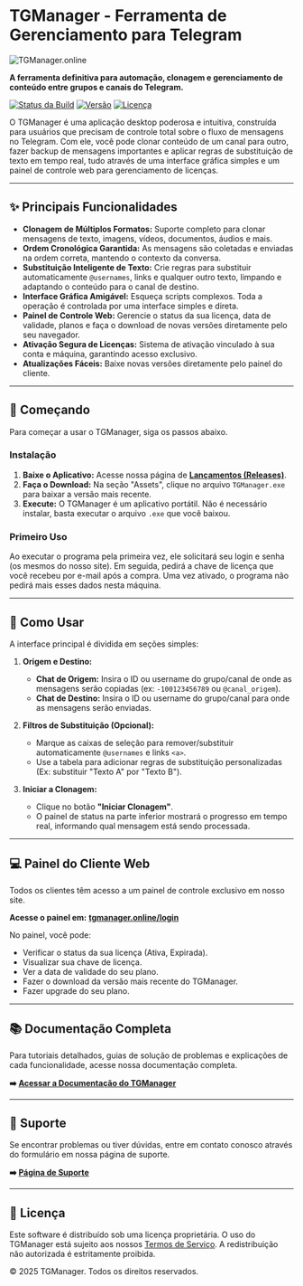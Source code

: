 # TGManager - Ferramenta de Gerenciamento para Telegram

![TGManager.online](https://i.imgur.com/mu90qGp.png)

**A ferramenta definitiva para automação, clonagem e gerenciamento de conteúdo entre grupos e canais do Telegram.**

[![Status da Build](https://img.shields.io/badge/build-passing-brightgreen)](<!-- Link para suas actions do GitHub, se configurar CI/CD -->)
[![Versão](https://img.shields.io/badge/version-v1.0.0-blue)](https://github.com/CartelGeek/TGManager/releases/latest)
[![Licença](https://img.shields.io/badge/license-Proprietary-red)](/LICENSE)

O TGManager é uma aplicação desktop poderosa e intuitiva, construída para usuários que precisam de controle total sobre o fluxo de mensagens no Telegram. Com ele, você pode clonar conteúdo de um canal para outro, fazer backup de mensagens importantes e aplicar regras de substituição de texto em tempo real, tudo através de uma interface gráfica simples e um painel de controle web para gerenciamento de licenças.

---

## ✨ Principais Funcionalidades

- **Clonagem de Múltiplos Formatos:** Suporte completo para clonar mensagens de texto, imagens, vídeos, documentos, áudios e mais.
- **Ordem Cronológica Garantida:** As mensagens são coletadas e enviadas na ordem correta, mantendo o contexto da conversa.
- **Substituição Inteligente de Texto:** Crie regras para substituir automaticamente `@usernames`, links e qualquer outro texto, limpando e adaptando o conteúdo para o canal de destino.
- **Interface Gráfica Amigável:** Esqueça scripts complexos. Toda a operação é controlada por uma interface simples e direta.
- **Painel de Controle Web:** Gerencie o status da sua licença, data de validade, planos e faça o download de novas versões diretamente pelo seu navegador.
- **Ativação Segura de Licenças:** Sistema de ativação vinculado à sua conta e máquina, garantindo acesso exclusivo.
- **Atualizações Fáceis:** Baixe novas versões diretamente pelo painel do cliente.

---

## 🚀 Começando

Para começar a usar o TGManager, siga os passos abaixo.

### Instalação

1.  **Baixe o Aplicativo:** Acesse nossa página de [**Lançamentos (Releases)**](https://github.com/CartelGeek/TGManager/releases/latest).
2.  **Faça o Download:** Na seção "Assets", clique no arquivo `TGManager.exe` para baixar a versão mais recente.
3.  **Execute:** O TGManager é um aplicativo portátil. Não é necessário instalar, basta executar o arquivo `.exe` que você baixou.

### Primeiro Uso

Ao executar o programa pela primeira vez, ele solicitará seu login e senha (os mesmos do nosso site). Em seguida, pedirá a chave de licença que você recebeu por e-mail após a compra. Uma vez ativado, o programa não pedirá mais esses dados nesta máquina.

---

## 📖 Como Usar

A interface principal é dividida em seções simples:

1.  **Origem e Destino:**
    *   **Chat de Origem:** Insira o ID ou username do grupo/canal de onde as mensagens serão copiadas (ex: `-100123456789` ou `@canal_origem`).
    *   **Chat de Destino:** Insira o ID ou username do grupo/canal para onde as mensagens serão enviadas.

2.  **Filtros de Substituição (Opcional):**
    *   Marque as caixas de seleção para remover/substituir automaticamente `@usernames` e links `<a>`.
    *   Use a tabela para adicionar regras de substituição personalizadas (Ex: substituir "Texto A" por "Texto B").

3.  **Iniciar a Clonagem:**
    *   Clique no botão **"Iniciar Clonagem"**.
    *   O painel de status na parte inferior mostrará o progresso em tempo real, informando qual mensagem está sendo processada.

---

## 💻 Painel do Cliente Web

Todos os clientes têm acesso a um painel de controle exclusivo em nosso site.

**Acesse o painel em:** [**tgmanager.online/login**]( tgmanager.online/login)

No painel, você pode:
- Verificar o status da sua licença (Ativa, Expirada).
- Visualizar sua chave de licença.
- Ver a data de validade do seu plano.
- Fazer o download da versão mais recente do TGManager.
- Fazer upgrade do seu plano.

---

## 📚 Documentação Completa

Para tutoriais detalhados, guias de solução de problemas e explicações de cada funcionalidade, acesse nossa documentação completa.

**➡️ [Acessar a Documentação do TGManager](<!--  -->)**

---

## 💬 Suporte

Se encontrar problemas ou tiver dúvidas, entre em contato conosco através do formulário em nossa página de suporte.

**➡️ [Página de Suporte](http://tgmanager.online/suporte)**

---

## 📜 Licença

Este software é distribuído sob uma licença proprietária. O uso do TGManager está sujeito aos nossos [Termos de Serviço](<!-- http://tgmanager.online/termos -->). A redistribuição não autorizada é estritamente proibida.

© 2025 TGManager. Todos os direitos reservados.
